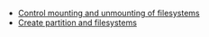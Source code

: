 
  - [Control mounting and unmounting of filesystems](http://www.ibm.com/developerworks/library/l-lpic1-104-3/index.html)
  - [Create partition and filesystems](https://www.ibm.com/developerworks/library/l-lpic1-104-1/)
